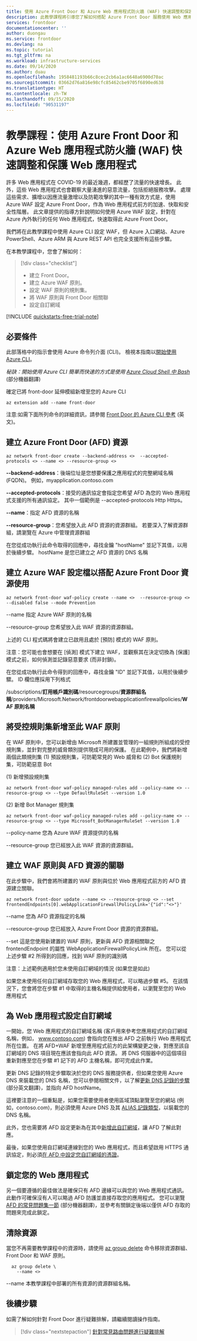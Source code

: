 ```yaml
---
title: 使用 Azure Front Door 和 Azure Web 應用程式防火牆 (WAF) 快速調整和保護 Web 應用程式 | Microsoft Docs
description: 此教學課程將引導您了解如何搭配 Azure Front Door 服務使用 Web 應用程式防火牆
services: frontdoor
documentationcenter: ''
author: duongau
ms.service: frontdoor
ms.devlang: na
ms.topic: tutorial
ms.tgt_pltfrm: na
ms.workload: infrastructure-services
ms.date: 09/14/2020
ms.author: duau
ms.openlocfilehash: 1958481193b66c8cec2cb6a1ac6648a6900d70ac
ms.sourcegitcommit: 03662d76a816e98cfc85462cbe9705f6890ed638
ms.translationtype: HT
ms.contentlocale: zh-TW
ms.lasthandoff: 09/15/2020
ms.locfileid: "90531197"
---
```

# <a name="tutorial-quickly-scale-and-protect-a-web-application-using-azure-front-door-and-azure-web-application-firewall-waf"></a>教學課程：使用 Azure Front Door 和 Azure Web 應用程式防火牆 (WAF) 快速調整和保護 Web 應用程式

許多 Web 應用程式在 COVID-19 的最近幾週，都經歷了流量的快速增長。 此外，這些 Web 應用程式也會觀察大量湧進的惡意流量，包括拒絕服務攻擊。 處理這些需求、擴增以因應流量激增以及防範攻擊的其中一種有效方式是，使用 Azure WAF 設定 Azure Front Door，作為 Web 應用程式前方的加速、快取和安全性階層。 此文章提供的指導方針說明如何使用 Azure WAF 設定，針對在 Azure 內外執行的任何 Web 應用程式，快速取得此 Azure Front Door。 

我們將在此教學課程中使用 Azure CLI 設定 WAF，但 Azure 入口網站、Azure PowerShell、Azure ARM 與 Azure REST API 也完全支援所有這些步驟。 

在本教學課程中，您會了解如何：
> [!div class="checklist"]
> - 建立 Front Door。
> - 建立 Azure WAF 原則。
> - 設定 WAF 原則的規則集。
> - 將 WAF 原則與 Front Door 相關聯
> - 設定自訂網域

[!INCLUDE [quickstarts-free-trial-note](../../includes/quickstarts-free-trial-note.md)]

## <a name="prerequisites"></a>必要條件

此部落格中的指示會使用 Azure 命令列介面 (CLI)。 檢視本指南以[開始使用 Azure CLI](https://docs.microsoft.com/cli/azure/get-started-with-azure-cli?view=azure-cli-latest)。

*秘訣：開始使用 Azure CLI 簡單而快速的方式是使用 [Azure Cloud Shell 中 Bash](https://docs.microsoft.com/azure/cloud-shell/quickstart)* \(部分機器翻譯\)

確定已將 front-door 延伸模組新增至您的 Azure CLI

```azurecli-interactive 
az extension add --name front-door
```

注意:如需下面所列命令的詳細資訊，請參閱 [Front Door 的 Azure CLI 參考](https://docs.microsoft.com/cli/azure/ext/front-door/?view=azure-cli-latest) \(英文\)。

## <a name="create-an-azure-front-door-afd-resource"></a>建立 Azure Front Door (AFD) 資源

```azurecli-interactive 
az network front-door create --backend-address <>  --accepted-protocols <> --name <> --resource-group <>
```

**--backend-address**：後端位址是您想要保護之應用程式的完整網域名稱 (FQDN)。 例如，myapplication.contoso.com

**--accepted-protocols**：接受的通訊協定會指定您希望 AFD 為您的 Web 應用程式支援的所有通訊協定。 其中一個範例是 --accepted-protocols Http Https。

**--name**：指定 AFD 資源的名稱

**--resource-group**：您希望放入此 AFD 資源的資源群組。  若要深入了解資源群組，請瀏覽在 Azure 中管理資源群組

在您從成功執行此命令取得的回應中，尋找金鑰 "hostName" 並記下其值，以用於後續步驟。 hostName 是您已建立之 AFD 資源的 DNS 名稱

## <a name="create-an-azure-waf-profile-to-use-with-azure-front-door-resources"></a>建立 Azure WAF 設定檔以搭配 Azure Front Door 資源使用

```azurecli-interactive 
az network front-door waf-policy create --name <>  --resource-group <>  --disabled false --mode Prevention
```

--name 指定 Azure WAF 原則的名稱

--resource-group 您希望放入此 WAF 資源的資源群組。 

上述的 CLI 程式碼將會建立已啟用且處於 [預防] 模式的 WAF 原則。 

注意：您可能也會想要在 [偵測] 模式下建立 WAF，並觀察其在決定切換為 [保護] 模式之前，如何偵測並記錄惡意要求 (而非封鎖)。

在您從成功執行此命令得到的回應中，尋找金鑰 "ID" 並記下其值，以用於後續步驟。 ID 欄位應採用下列格式

/subscriptions/**訂用帳戶識別碼**/resourcegroups/**資源群組名稱**/providers/Microsoft.Network/frontdoorwebapplicationfirewallpolicies/**WAF 原則名稱**

## <a name="add-managed-rulesets-to-this-waf-policy"></a>將受控規則集新增至此 WAF 原則

在 WAF 原則中，您可以新增由 Microsoft 所建置並管理的一組規則所組成的受控規則集，並針對完整的威脅類別提供現成可用的保護。 在此範例中，我們將新增兩個此類規則集 (1) 預設規則集，可防範常見的 Web 威脅和 (2) Bot 保護規則集，可防範惡意 Bot

(1) 新增預設規則集

```azurecli-interactive 
az network front-door waf-policy managed-rules add --policy-name <> --resource-group <> --type DefaultRuleSet --version 1.0
```

(2) 新增 Bot Manager 規則集

```azurecli-interactive 
az network front-door waf-policy managed-rules add --policy-name <> --resource-group <> --type Microsoft_BotManagerRuleSet --version 1.0
```

--policy-name 您為 Azure WAF 資源提供的名稱

--resource-group 您已經放入此 WAF 資源的資源群組。

## <a name="associate-the-waf-policy-with-the-afd-resource"></a>建立 WAF 原則與 AFD 資源的關聯

在此步驟中，我們會將所建置的 WAF 原則與位於 Web 應用程式前方的 AFD 資源建立關聯。

```azurecli-interactive 
az network front-door update --name <> --resource-group <> --set frontendEndpoints[0].webApplicationFirewallPolicyLink='{"id":"<>"}'
```

--name 您為 AFD 資源指定的名稱

--resource-group 您已經放入 Azure Front Door 資源的資源群組。

--set 這是您使用新建置的 WAF 原則，更新與 AFD 資源相關聯之 frontendEndpoint 的屬性 WebApplicationFirewallPolicyLink 所在。 您可以從上述步驟 #2 所得到的回應，找到 WAF 原則的識別碼

注意：上述範例適用於您未使用自訂網域的情況 (如果您是如此)

如果您未使用任何自訂網域存取您的 Web 應用程式，可以略過步驟 #5。 在該情況下，您會將您在步驟 #1 中取得的主機名稱提供給使用者，以瀏覽至您的 Web 應用程式

## <a name="configure-custom-domain-for-your-web-application"></a>為 Web 應用程式設定自訂網域

一開始，您 Web 應用程式的自訂網域名稱 (客戶用來參考您應用程式的自訂網域名稱，例如， www.contoso.com) 會指向您在推出 AFD 之前執行 Web 應用程式所在位置。 在將 AFD+WAF 新增至應用程式前方的此架構變更之後，對應至該自訂網域的 DNS 項目現在應該會指向此 AFD 資源。 將 DNS 伺服器中的這個項目重新對應至您在步驟 #1 記下的 AFD 主機名稱，即可完成此作業。

更新 DNS 記錄的特定步驟取決於您的 DNS 服務提供者，但如果您使用 Azure DNS 來裝載您的 DNS 名稱，您可以參閱相關文件，以了解[更新 DNS 記錄的步驟](https://docs.microsoft.com/azure/dns/dns-operations-recordsets-cli) \(部分英文翻譯\)，並指向 AFD hostName。 

這裡要注意的一個重點是，如果您需要使用者使用區域頂點瀏覽至您的網站 (例如，contoso.com)，則必須使用 Azure DNS 及其 [ALIAS 記錄類型](https://docs.microsoft.com/azure/dns/dns-alias)，以裝載您的 DNS 名稱。 

此外，您也需要將 AFD 設定更新為在其中[新增此自訂網域](https://docs.microsoft.com/azure/frontdoor/front-door-custom-domain)，讓 AFD 了解此對應。

最後，如果您使用自訂網域連線到您的 Web 應用程式，而且希望啟用 HTTPS 通訊協定，則必須[在 AFD 中設定您自訂網域的憑證](https://docs.microsoft.com/azure/frontdoor/front-door-custom-domain-https)。 

## <a name="lock-down-your-web-application"></a>鎖定您的 Web 應用程式

另一個要遵循的最佳做法是確保只有 AFD 邊緣可以與您的 Web 應用程式通訊。 此動作可確保沒有人可以略過 AFD 防護並直接存取您的應用程式。 您可以瀏覽 [AFD 的常見問題集一節](https://docs.microsoft.com/azure/frontdoor/front-door-faq) \(部分機器翻譯\)，並參考有關鎖定後端以僅供 AFD 存取的問題來完成此鎖定。

## <a name="clean-up-resources"></a>清除資源

當您不再需要教學課程中的資源時，請使用 [az group delete](https://docs.microsoft.com/cli/azure/group?view=azure-cli-latest#az-group-delete) 命令移除資源群組、Front Door 和 WAF 原則。

```azurecli-interactive
  az group delete \
    --name <>
```
--name 本教學課程中部署的所有資源的資源群組名稱。

## <a name="next-steps"></a>後續步驟

如需了解如何針對 Front Door 進行疑難排解，請繼續閱讀操作指南。

> [!div class="nextstepaction"]
> [針對常見路由問題進行疑難排解](front-door-troubleshoot-routing.md)
